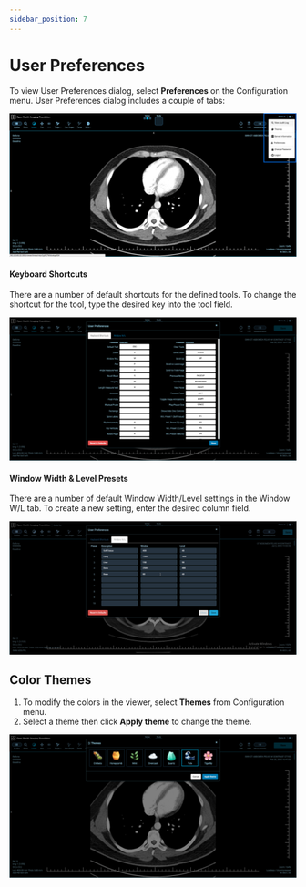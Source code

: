 ```yaml
---
sidebar_position: 7
---
```

# User Preferences
To view User Preferences dialog, select **Preferences** on the Configuration menu. User Preferences dialog includes a couple of tabs:

![Configuration Menu](../../../assets/img/LesionTracker/LT_Configuration_Menu.png)

#### Keyboard Shortcuts
There are a number of default shortcuts for the defined tools. To change the shortcut for the tool, type the desired key into the tool field.

![Keyboard Shortcuts](../../../assets/img/LesionTracker/LT_Keyboard_Shortcuts.png)

#### Window Width & Level Presets
There are a number of default Window Width/Level settings in the Window W/L tab. To create a new setting, enter the desired column field.

![Window W/L](../../../assets/img/LesionTracker/LT_WL_Presets.png)

## Color Themes

1. To modify the colors in the viewer, select **Themes** from Configuration menu.
2. Select a theme then click **Apply theme** to change the theme.

![Themes](../../../assets/img/LesionTracker/LT_Themes.png)
